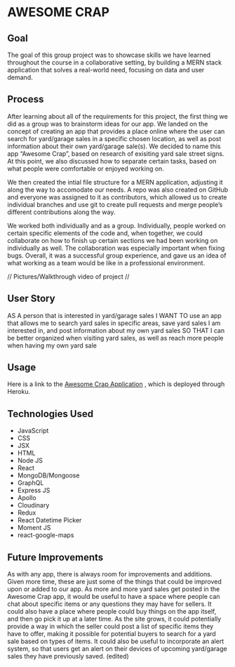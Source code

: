 # AWESOME CRAP

## Goal

The goal of this group project was to showcase skills we have learned throughout the course in a collaborative setting, by building a MERN stack application that solves a real-world need, focusing on data and user demand.

## Process

After learning about all of the requirements for this project, the first thing we did as a group was to brainstorm ideas for our app. We landed on the concept of creating an app that provides a place online where the user can search for yard/garage sales in a specific chosen location, as well as post information about their own yard/garage sale(s). We decided to name this app “Awesome Crap”, based on research of exisiting yard sale street signs. At this point, we also discussed how to separate certain tasks, based on what people were comfortable or enjoyed working on.

We then created the intial file structure for a MERN application, adjusting it along the way to accomodate our needs. A repo was also created on GitHub and everyone was assigned to it as contributors, which allowed us to create individual branches and use git to create pull requests and merge people’s different contributions along the way.

We worked both individually and as a group. Individually, people worked on certain specific elements of the code and, when together, we could collaborate on how to finish up certain sections we had been working on individually as well. The collaboration was especially important when fixing bugs. Overall, it was a successful group experience, and gave us an idea of what working as a team would be like in a professional environment.

// Pictures/Walkthrough video of project //

## User Story

AS A person that is interested in yard/garage sales
I WANT TO use an app that allows me to search yard sales in specific areas, save yard sales I am interested in, and post information about my own yard sales
SO THAT I can be better organized when visiting yard sales, as well as reach more people when having my own yard sale

## Usage

Here is a link to the [Awesome Crap Application]() , which is deployed through Heroku.

## Technologies Used

- JavaScript
- CSS
- JSX
- HTML
- Node JS
- React
- MongoDB/Mongoose
- GraphQL
- Express JS
- Apollo
- Cloudinary
- Redux
- React Datetime Picker
- Moment JS
- react-google-maps

## Future Improvements

As with any app, there is always room for improvements and additions. Given more time, these are just some of the things that could be improved upon or added to our app.
As more and more yard sales get posted in the Awesome Crap app, it would be useful to have a space where people can chat about specific items or any questions they may have for sellers. It could also have a place where people could buy things on the app itself, and then go pick it up at a later time.
As the site grows, it could potentially provide a way in which the seller could post a list of specific items they have to offer, making it possible for potential buyers to search for a yard sale based on types of items.
It could also be useful to incorporate an alert system, so that users get an alert on their devices of upcoming yard/garage sales they have previously saved. (edited) 

